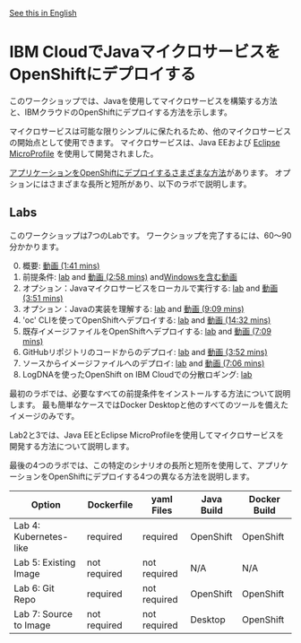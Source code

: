 [See this in English](./README.md)

# IBM CloudでJavaマイクロサービスをOpenShiftにデプロイする

このワークショップでは、Javaを使用してマイクロサービスを構築する方法と、IBMクラウドのOpenShiftにデプロイする方法を示します。

マイクロサービスは可能な限りシンプルに保たれるため、他のマイクロサービスの開始点として使用できます。 マイクロサービスは、Java EEおよび [Eclipse MicroProfile](https://microprofile.io/) を使用して開発されました。

[アプリケーションをOpenShiftにデプロイするさまざまな方法](http://heidloff.net/article/deploying-open-liberty-microservices-openshift/)があります。 オプションにはさまざまな長所と短所があり、以下のラボで説明します。

## Labs

このワークショップは7つのLabです。 ワークショップを完了するには、60〜90分かかります。

0. 概要: [動画 (1:41 mins)](https://youtu.be/8361HGR_O_s)
1. 前提条件: [lab](documentation/1-prereqs.md) and [動画 (2:58 mins)](https://youtu.be/c5CtqijWXL4) and[Windowsを含む動画](https://youtu.be/53XccO3NNn8)
2. オプション：Javaマイクロサービスをローカルで実行する: [lab](documentation/2-docker.md) and [動画 (3:51 mins)](https://youtu.be/4dT2jg6wGF4)
3. オプション：Javaの実装を理解する: [lab](documentation/3-java.md) and [動画 (9:09 mins)](https://www.youtube.com/watch?v=ugpYSPV9jAs)
4. 'oc' CLIを使ってOpenShiftへデプロイする: [lab](documentation/4-openshift.md) and [動画 (14:32 mins)](https://youtu.be/4MDfalo2Fg0)
5. 既存イメージファイルをOpenShiftへデプロイする: [lab](documentation/5-existing-image.md) and [動画 (7:09 mins)](https://youtu.be/JhxsS7l6DhA)
6. GitHubリポジトリのコードからのデプロイ: [lab](documentation/6-github.md) and [動画 (3:52 mins)](https://youtu.be/b3upMuZOpsY)
7. ソースからイメージファイルへのデプロイ: [lab](documentation/7-source-to-image.md) and [動画 (7:06 mins)](https://youtu.be/p6lVc6MDrcM)
8. LogDNAを使ったOpenShift on IBM Cloudでの分散ロギング: [lab](documentation/8-logdna-openshift.md)

最初のラボでは、必要なすべての前提条件をインストールする方法について説明します。 最も簡単なケースではDocker Desktopと他のすべてのツールを備えたイメージのみです。

Lab2と3では、Java EEとEclipse MicroProfileを使用してマイクロサービスを開発する方法について説明します。

最後の4つのラボでは、この特定のシナリオの長所と短所を使用して、アプリケーションをOpenShiftにデプロイする4つの異なる方法を説明します。

| Option | Dockerfile | yaml Files | Java Build | Docker Build |
| - | - | - | - | - |
| Lab 4: Kubernetes-like | required | required | OpenShift | OpenShift |
| Lab 5: Existing Image  | not required  | not required | N/A | N/A |
| Lab 6: Git Repo | required  | not required | OpenShift | OpenShift |
| Lab 7: Source to Image | not required | not required | Desktop | OpenShift |
